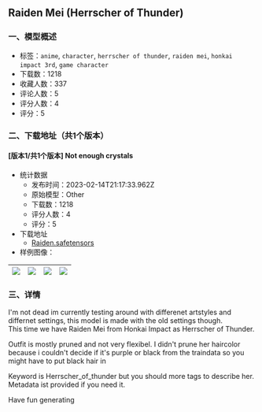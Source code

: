 ## Raiden Mei (Herrscher of Thunder)
### 一、模型概述

- 标签：`anime`, `character`, `herrscher of thunder`, `raiden mei`, `honkai impact 3rd`, `game character`
- 下载数：1218
- 收藏人数：337
- 评论人数：5
- 评分人数：4
- 评分：5

### 二、下载地址（共1个版本）

#### [版本1/共1个版本] Not enough crystals

- 统计数据
  - 发布时间：2023-02-14T21:17:33.962Z
  - 原始模型：Other
  - 下载数：1218
  - 评分人数：4
  - 评分：5
- 下载地址
  - [Raiden.safetensors](https://civitai.com/api/download/models/10346)
- 样例图像：

| <img src="https://image.civitai.com/xG1nkqKTMzGDvpLrqFT7WA/86de789c-5133-4ca2-f3b4-ea9c74de1000/width=450/100965.jpeg" /> | <img src="https://image.civitai.com/xG1nkqKTMzGDvpLrqFT7WA/ee9ebe4f-ddfa-4955-2020-ba01fcad4600/width=450/100968.jpeg" /> | <img src="https://image.civitai.com/xG1nkqKTMzGDvpLrqFT7WA/b770b7ac-0948-40ee-9815-5afaf2351100/width=450/100967.jpeg" /> | <img src="https://image.civitai.com/xG1nkqKTMzGDvpLrqFT7WA/1d4fcd42-4656-4e0a-03ad-7b5c1b58c900/width=450/100966.jpeg" /> |
| ---- | ---- | ---- | ---- |


### 三、详情
<p>I'm not dead im currently testing around with differenet artstyles and differnet settings, this model is made with the old settings though.<br />This time we have Raiden Mei from Honkai Impact as Herrscher of Thunder.</p><p>Outfit is mostly pruned and not very flexibel. I didn't prune her haircolor because i couldn't decide if it's purple or black from the traindata so you might have to put black hair in</p><p>Keyword is Herrscher_of_thunder but you should more tags to describe her. Metadata ist provided if you need it.</p><p>Have fun generating </p>